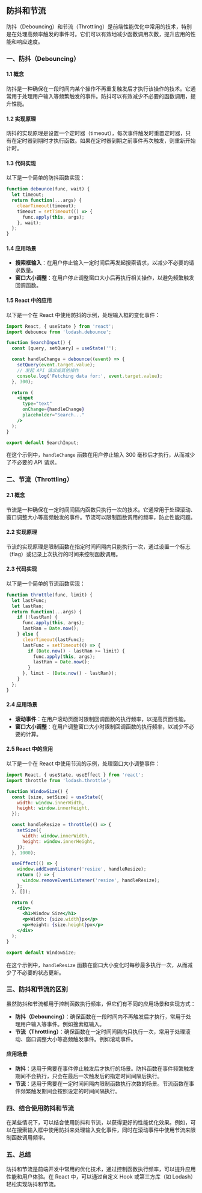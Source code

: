 ## 防抖和节流

防抖（Debouncing）和节流（Throttling）是前端性能优化中常用的技术，特别是在处理高频率触发的事件时。它们可以有效地减少函数调用次数，提升应用的性能和响应速度。

### 一、防抖（Debouncing）

#### 1.1 概念

防抖是一种确保在一段时间内某个操作不再重复触发后才执行该操作的技术。它通常用于处理用户输入等频繁触发的事件。防抖可以有效减少不必要的函数调用，提升性能。

#### 1.2 实现原理

防抖的实现原理是设置一个定时器（timeout），每次事件触发时重置定时器，只有在定时器到期时才执行函数。如果在定时器到期之前事件再次触发，则重新开始计时。

#### 1.3 代码实现

以下是一个简单的防抖函数实现：

```javascript
function debounce(func, wait) {
  let timeout;
  return function(...args) {
    clearTimeout(timeout);
    timeout = setTimeout(() => {
      func.apply(this, args);
    }, wait);
  };
}
```

#### 1.4 应用场景

- **搜索框输入**：在用户停止输入一定时间后再发起搜索请求，以减少不必要的请求数量。
- **窗口大小调整**：在用户停止调整窗口大小后再执行相关操作，以避免频繁触发回调函数。

#### 1.5 React 中的应用

以下是一个在 React 中使用防抖的示例，处理输入框的变化事件：

```jsx
import React, { useState } from 'react';
import debounce from 'lodash.debounce';

function SearchInput() {
  const [query, setQuery] = useState('');

  const handleChange = debounce((event) => {
    setQuery(event.target.value);
    // 发起 API 请求或其他操作
    console.log('Fetching data for:', event.target.value);
  }, 300);

  return (
    <input
      type="text"
      onChange={handleChange}
      placeholder="Search..."
    />
  );
}

export default SearchInput;
```

在这个示例中，`handleChange` 函数在用户停止输入 300 毫秒后才执行，从而减少了不必要的 API 请求。

### 二、节流（Throttling）

#### 2.1 概念

节流是一种确保在一定时间间隔内函数只执行一次的技术。它通常用于处理滚动、窗口调整大小等高频触发的事件。节流可以限制函数调用的频率，防止性能问题。

#### 2.2 实现原理

节流的实现原理是限制函数在指定时间间隔内只能执行一次，通过设置一个标志（flag）或记录上次执行的时间来控制函数调用。

#### 2.3 代码实现

以下是一个简单的节流函数实现：

```javascript
function throttle(func, limit) {
  let lastFunc;
  let lastRan;
  return function(...args) {
    if (!lastRan) {
      func.apply(this, args);
      lastRan = Date.now();
    } else {
      clearTimeout(lastFunc);
      lastFunc = setTimeout(() => {
        if (Date.now() - lastRan >= limit) {
          func.apply(this, args);
          lastRan = Date.now();
        }
      }, limit - (Date.now() - lastRan));
    }
  };
}
```

#### 2.4 应用场景

- **滚动事件**：在用户滚动页面时限制回调函数的执行频率，以提高页面性能。
- **窗口大小调整**：在用户调整窗口大小时限制回调函数的执行频率，以减少不必要的计算。

#### 2.5 React 中的应用

以下是一个在 React 中使用节流的示例，处理窗口大小调整事件：

```jsx
import React, { useState, useEffect } from 'react';
import throttle from 'lodash.throttle';

function WindowSize() {
  const [size, setSize] = useState({
    width: window.innerWidth,
    height: window.innerHeight,
  });

  const handleResize = throttle(() => {
    setSize({
      width: window.innerWidth,
      height: window.innerHeight,
    });
  }, 1000);

  useEffect(() => {
    window.addEventListener('resize', handleResize);
    return () => {
      window.removeEventListener('resize', handleResize);
    };
  }, []);

  return (
    <div>
      <h1>Window Size</h1>
      <p>Width: {size.width}px</p>
      <p>Height: {size.height}px</p>
    </div>
  );
}

export default WindowSize;
```

在这个示例中，`handleResize` 函数在窗口大小变化时每秒最多执行一次，从而减少了不必要的状态更新。

### 三、防抖和节流的区别

虽然防抖和节流都用于控制函数执行频率，但它们有不同的应用场景和实现方式：

- **防抖（Debouncing）**：确保函数在一段时间内不再触发后才执行，常用于处理用户输入等事件。例如搜索框输入。
- **节流（Throttling）**：确保函数在一定时间间隔内只执行一次，常用于处理滚动、窗口调整大小等高频触发事件。例如滚动事件。

#### 应用场景

- **防抖**：适用于需要在事件停止触发后才执行的场景。防抖函数在事件频繁触发期间不会执行，只会在最后一次触发后的指定时间间隔后执行。
- **节流**：适用于需要在一定时间间隔内限制函数执行次数的场景。节流函数在事件频繁触发期间会按照设定的时间间隔执行。

### 四、结合使用防抖和节流

在某些情况下，可以结合使用防抖和节流，以获得更好的性能优化效果。例如，可以在搜索输入框中使用防抖来处理输入变化事件，同时在滚动事件中使用节流来限制函数调用频率。

### 五、总结

防抖和节流是前端开发中常用的优化技术，通过控制函数执行频率，可以提升应用性能和用户体验。在 React 中，可以通过自定义 Hook 或第三方库（如 Lodash）轻松实现防抖和节流。